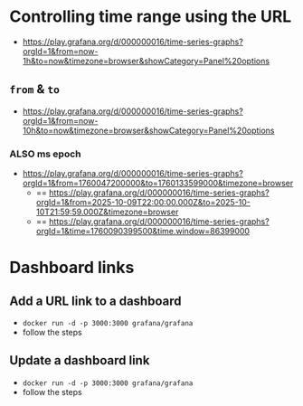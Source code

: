 # Controlling time range using the URL
* https://play.grafana.org/d/000000016/time-series-graphs?orgId=1&from=now-1h&to=now&timezone=browser&showCategory=Panel%20options
## `from` & `to`
* https://play.grafana.org/d/000000016/time-series-graphs?orgId=1&from=now-10h&to=now&timezone=browser&showCategory=Panel%20options
### ALSO ms epoch
* https://play.grafana.org/d/000000016/time-series-graphs?orgId=1&from=1760047200000&to=1760133599000&timezone=browser
  * == https://play.grafana.org/d/000000016/time-series-graphs?orgId=1&from=2025-10-09T22:00:00.000Z&to=2025-10-10T21:59:59.000Z&timezone=browser
  * == https://play.grafana.org/d/000000016/time-series-graphs?orgId=1&time=1760090399500&time.window=86399000

# Dashboard links
## Add a URL link to a dashboard
* `docker run -d -p 3000:3000 grafana/grafana`
* follow the steps
## Update a dashboard link
* `docker run -d -p 3000:3000 grafana/grafana`
* follow the steps

